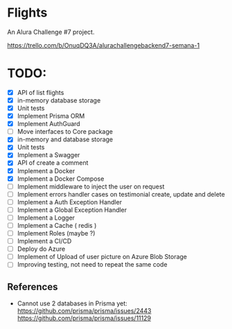 # Flights

An Alura Challenge #7 project.

https://trello.com/b/OnuqDQ3A/alurachallengebackend7-semana-1

# TODO:

- [x] API of list flights
- [x] in-memory database storage
- [x] Unit tests
- [x] Implement Prisma ORM
- [x] Implement AuthGuard
- [ ] Move interfaces to Core package
- [x] in-memory and database storage
- [x] Unit tests
- [x] Implement a Swagger
- [x] API of create a comment
- [x] Implement a Docker
- [x] Implement a Docker Compose
- [ ] Implement middleware to inject the user on request
- [ ] Implement errors handler cases on testimonial create, update and delete
- [ ] Implement a Auth Exception Handler
- [ ] Implement a Global Exception Handler
- [ ] Implement a Logger
- [ ] Implement a Cache ( redis )
- [ ] Implement Roles (maybe ?)
- [ ] Implement a CI/CD
- [ ] Deploy do Azure
- [ ] Implement of Upload of user picture on Azure Blob Storage
- [ ] Improving testing, not need to repeat the same code

## References

- Cannot use 2 databases in Prisma yet:
  https://github.com/prisma/prisma/issues/2443
  https://github.com/prisma/prisma/issues/11129
